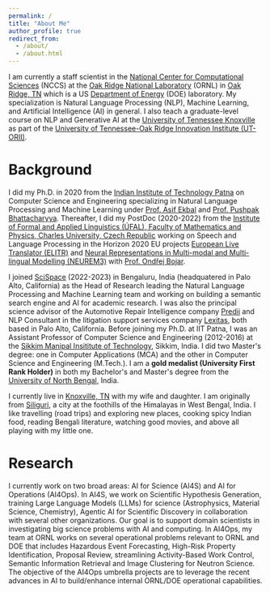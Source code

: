 ```yaml
---
permalink: /
title: "About Me"
author_profile: true
redirect_from: 
  - /about/
  - /about.html
---
```


I am currently a staff scientist in the [National Center for Computational Sciences](https://www.ornl.gov/division/nccs) (NCCS) at the [Oak Ridge National Laboratory](https://www.ornl.gov) (ORNL) in [Oak Ridge, TN](https://www.oakridgetn.gov) which is a US [Department of Energy](https://www.energy.gov) (DOE) laboratory. My specialization is Natural Language Processing (NLP), Machine Learning, and Artificial Intelligence (AI) in general. I also teach a graduate-level course on NLP and Generative AI at the [University of Tennessee Knoxville](https://bredesencenter.utk.edu/faculty/tirthankar-ghosal/) as part of the [University of Tennessee-Oak Ridge Innovation Institute (UT-ORII)](https://utorii.com).

Background
======

I did my Ph.D. in 2020 from the [Indian Institute of Technology Patna](https://www.iitp.ac.in) on Computer Science and Engineering specializing in Natural Language Processing and Machine Learning under [Prof. Asif Ekbal](https://ekbalasif.github.io) and [Prof. Pushpak Bhattacharyya](https://www.cse.iitb.ac.in/~pb/). Thereafter, I did my PostDoc (2020-2022) from the [Institute of Formal and Applied Linguistics (ÚFAL), Faculty of Mathematics and Physics, Charles University, Czech Republic](https://ufal.mff.cuni.cz/tirthankar-ghosal) working on Speech and Language Processing in the Horizon 2020 EU projects [European Live Translator (ELITR)](https://elitr.eu) and [Neural Representations in Multi-modal and Multi-lingual Modelling (NEUREM3)](https://ufal.mff.cuni.cz/grants/neurem3) with [Prof. Ondřej Bojar](https://ufal.mff.cuni.cz/ondrej-bojar).

I joined [SciSpace](https://scispace.com) (2022-2023) in Bengaluru, India (headquatered in Palo Alto, California) as the Head of Research leading the Natural Language Processing and Machine Learning team and working on building a semantic search engine and AI for academic research. I was also the principal science advisor of the Automotive Repair Intelligence company [Predii](https://www.predii.com) and NLP Consultant in the litigation support services company [Lexitas](https://www.lexitaslegal.com), both based in Palo Alto, California. Before joining my Ph.D. at IIT Patna, I was an Assistant Professor of Computer Science and Engineering (2012-2016) at the [Sikkim Manipal Insititute of Technology](https://smu.edu.in/smit/), Sikkim, India. I did two Master's degree: one in Computer Applications (MCA) and the other in Computer Science and Engineering (M.Tech.). I am a **gold medalist (University First Rank Holder)** in both my Bachelor's and Master's degree from the [University of North Bengal](https://nbu.ac.in), India.

I currently live in [Knoxville, TN](https://en.wikipedia.org/wiki/Knoxville,_Tennessee) with my wife and daughter. I am originally from [Siliguri](https://en.wikipedia.org/wiki/Siliguri), a city at the foothills of the Himalayas in West Bengal, India. I like travelling (road trips) and exploring new places, cooking spicy Indian food, reading Bengali literature, watching good movies, and above all playing with my little one.

Research
======

I currently work on two broad areas: AI for Science (AI4S) and AI for Operations (AI4Ops). In AI4S, we work on Scientific Hypothesis Generation, training Large Language Models (LLMs) for science (Astrophysics, Material Science, Chemistry), Agentic AI for Scientific Discovery in collaboration with several other organizations. Our goal is to support domain scientists in investigating big science problems with AI and computing. In AI4Ops, my team at ORNL works on several operational problems relevant to ORNL and DOE that includes Hazardous Event Forecasting, High-Risk Property Identification, Proposal Review, streamlining Activity-Based Work Control, Semantic Information Retrieval and Image Clustering for Neutron Science. The objective of the AI4Ops umbrella projects are to leverage the recent advances in AI to build/enhance internal ORNL/DOE operational capabilities.
